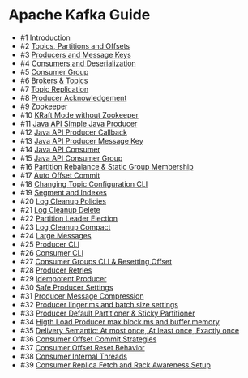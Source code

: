 # Apache Kafka Guide

* #1 [Introduction](https://medium.com/apache-kafka-from-zero-to-hero/apache-kafka-guide-1-introduction-28142f8574ee)
* #2 [Topics, Partitions and Offsets](https://medium.com/apache-kafka-from-zero-to-hero/apache-kafka-guide-2-topics-partitions-and-offsets-8070d6c7aa3e)
* #3 [Producers and Message Keys](https://medium.com/apache-kafka-from-zero-to-hero/apache-kafka-guide-3-producers-and-message-keys-a215e5fff75b)
* #4 [Consumers and Deserialization](https://medium.com/apache-kafka-from-zero-to-hero/apache-kafka-guide-4-consumers-and-deserialization-19aecd6fd897)
* #5 [Consumer Group](https://medium.com/apache-kafka-from-zero-to-hero/apache-kafka-guide-5-consumer-group-b6841d1fcaa0)
* #6 [Brokers & Topics](https://medium.com/apache-kafka-from-zero-to-hero/apache-kafka-guide-6-brokers-topics-edb0347efab2)
* #7 [Topic Replication](https://medium.com/apache-kafka-from-zero-to-hero/apache-kafka-guide-7-topic-replication-792dbc91428e)
* #8 [Producer Acknowledgement](https://medium.com/apache-kafka-from-zero-to-hero/apache-kafka-guide-8-producer-acknowledgement-9abb0dbe6ad1)
* #9 [Zookeeper](https://medium.com/apache-kafka-from-zero-to-hero/apache-kafka-guide-9-zookeeper-ea4041ce3ed0)
* #10 [KRaft Mode without Zookeeper](https://medium.com/apache-kafka-from-zero-to-hero/apache-kafka-guide-10-kraft-mode-without-zookeeper-242bd1c9ff03)
* #11 [Java API Simple Java Producer](https://medium.com/apache-kafka-from-zero-to-hero/apache-kafka-guide-11-simple-java-producer-116f67015ce7)
* #12 [Java API Producer Callback](https://medium.com/apache-kafka-from-zero-to-hero/apache-kafka-guide-12-java-api-producer-callback-43ba5f9578a2)
* #13 [Java API Producer Message Key](https://medium.com/apache-kafka-from-zero-to-hero/apache-kafka-guide-13-java-api-producer-message-key-2e2af95e0b4b)
* #14 [Java API Consumer](https://medium.com/apache-kafka-from-zero-to-hero/apache-kafka-guide-14-java-api-consumer-b611a6155459)
* #15 [Java API Consumer Group](https://medium.com/apache-kafka-from-zero-to-hero/apache-kafka-guide-15-java-api-consumer-group-fbbf49f8513b)
* #16 [Partition Rebalance & Static Group Membership](https://medium.com/apache-kafka-from-zero-to-hero/apache-kafka-guide-16-partition-rebalance-static-group-membership-1a5af31269b8)
* #17 [Auto Offset Commit](https://medium.com/apache-kafka-from-zero-to-hero/apache-kafka-guide-17-auto-offset-commit-33fddd7f352a)
* #18 [Changing Topic Configuration CLI](https://medium.com/apache-kafka-from-zero-to-hero/apache-kafka-guide-18-changing-topic-configuration-cli-3471cdbf4b20)
* #19 [Segment and Indexes](https://medium.com/apache-kafka-from-zero-to-hero/apache-kafka-guide-19-segment-and-indexes-7a428f089695)
* #20 [Log Cleanup Policies](https://medium.com/apache-kafka-from-zero-to-hero/apache-kafka-guide-20-log-cleanup-policies-e739cdc91bd8)
* #21 [Log Cleanup Delete](https://medium.com/apache-kafka-from-zero-to-hero/apache-kafka-guide-21-log-cleanup-delete-1afccc699923)
* #22 [Partition Leader Election](https://medium.com/apache-kafka-from-zero-to-hero/apache-kafka-guide-22-partition-leader-election-c1e18364266b)
* #23 [Log Cleanup Compact](https://medium.com/apache-kafka-from-zero-to-hero/apache-kafka-guide-23-log-cleanup-compact-3f62751e4acb)
* #24 [Large Messages](https://medium.com/apache-kafka-from-zero-to-hero/apache-kafka-guide-24-large-messages-fab019adfc61)
* #25 [Producer CLI](https://medium.com/apache-kafka-from-zero-to-hero/apache-kafka-guide-25-producer-cli-83b1a24f853f)
* #26 [Consumer CLI](https://medium.com/apache-kafka-from-zero-to-hero/apache-kafka-guide-26-consumer-cli-2a2f3d8b313d)
* #27 [Consumer Groups CLI & Resetting Offset](https://medium.com/apache-kafka-from-zero-to-hero/apache-kafka-guide-27-consumer-groups-cli-resetting-offset-1474db225348)
* #28 [Producer Retries](https://medium.com/apache-kafka-from-zero-to-hero/apache-kafka-guide-28-producer-retries-1a3c5e5eba70)
* #29 [Idempotent Producer](https://medium.com/apache-kafka-from-zero-to-hero/apache-kafka-guide-29-idempotent-producer-84c7e3e5e3b9)
* #30 [Safe Producer Settings](https://medium.com/apache-kafka-from-zero-to-hero/apache-kafka-guide-30-safe-producer-settings-6753d6cc3717)
* #31 [Producer Message Compression](https://medium.com/apache-kafka-from-zero-to-hero/apache-kafka-guide-31-producer-message-compression-f1f608c47ed7)
* #32 [Producer linger.ms and batch.size settings](https://medium.com/apache-kafka-from-zero-to-hero/apache-kafka-guide-32-producer-linger-ms-and-batch-size-settings-b19b0050a2c8)
* #33 [Producer Default Partitioner & Sticky Partitioner](https://medium.com/apache-kafka-from-zero-to-hero/apache-kafka-guide-33-producer-default-partitioner-sticky-partitioner-3f09b4ed06cb)
* #34 [Higth Load Producer max.block.ms and buffer.memory](https://medium.com/apache-kafka-from-zero-to-hero/apache-kafka-guide-34-higth-load-producer-max-block-ms-and-buffer-memory-4702ded923c4)
* #35 [Delivery Semantic: At most once, At least once, Exactly once](https://medium.com/apache-kafka-from-zero-to-hero/apache-kafka-guide-35-delivery-semantic-at-most-once-at-least-once-exactly-once-b4a9bd6ebcd0)
* #36 [Consumer Offset Commit Strategies](https://medium.com/apache-kafka-from-zero-to-hero/apache-kafka-guide-36-consumer-offset-commit-strategies-41ef6bf34fcd)
* #37 [Consumer Offset Reset Behavior](https://medium.com/apache-kafka-from-zero-to-hero/apache-kafka-guide-37-consumer-offset-reset-behavior-a3f39805aacf)
* #38 [Consumer Internal Threads](https://medium.com/apache-kafka-from-zero-to-hero/apache-kafka-guide-38-consumer-internal-threads-a3bdfdbaab8c)
* #39 [Consumer Replica Fetch and Rack Awareness Setup](https://medium.com/apache-kafka-from-zero-to-hero/apache-kafka-guide-39-consumer-replica-fetch-and-rack-awareness-setup-c86004d4ab80)

